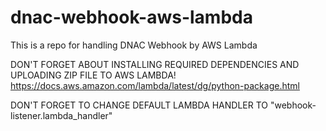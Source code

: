 # dnac-webhook-aws-lambda
This is a repo for handling DNAC Webhook by AWS Lambda

DON'T FORGET ABOUT INSTALLING REQUIRED DEPENDENCIES AND UPLOADING ZIP FILE TO AWS LAMBDA!
https://docs.aws.amazon.com/lambda/latest/dg/python-package.html

DON'T FORGET TO CHANGE DEFAULT LAMBDA HANDLER TO "webhook-listener.lambda_handler"
